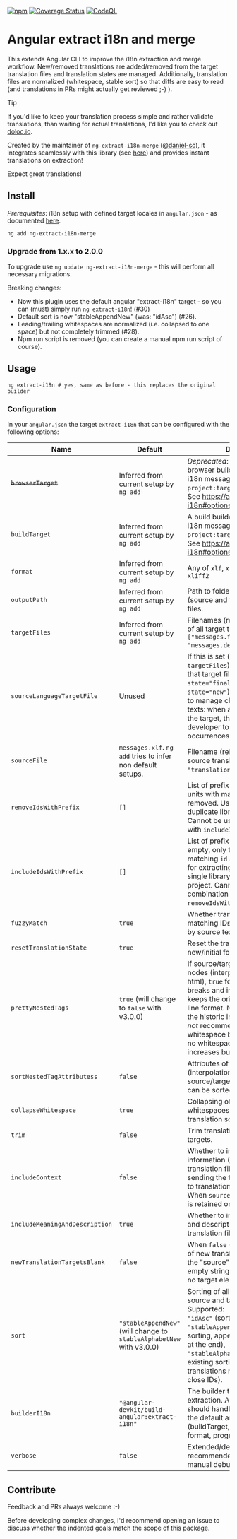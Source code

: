 [![npm](https://img.shields.io/npm/v/ng-extract-i18n-merge)](https://www.npmjs.com/package/ng-extract-i18n-merge)
[![Coverage Status](https://coveralls.io/repos/github/daniel-sc/ng-extract-i18n-merge/badge.svg?branch=master)](https://coveralls.io/github/daniel-sc/ng-extract-i18n-merge?branch=master)
[![CodeQL](https://github.com/daniel-sc/ng-extract-i18n-merge/actions/workflows/github-code-scanning/codeql/badge.svg)](https://github.com/daniel-sc/ng-extract-i18n-merge/actions/workflows/github-code-scanning/codeql)

# Angular extract i18n and merge

This extends Angular CLI to improve the i18n extraction and merge workflow. 
New/removed translations are added/removed from the target translation files and translation states are managed. 
Additionally, translation files are normalized (whitespace, stable sort) so that diffs are easy to read 
(and translations in PRs might actually get reviewed ;-) ).

> [!TIP]
> If you'd like to keep your translation process simple and rather validate translations, than waiting for actual translations, I'd like you to check out [doloc.io](https://doloc.io).
>
>  Created by the maintainer of `ng-extract-i18n-merge` ([@daniel-sc](https://github.com/daniel-sc)),
> it integrates seamlessly with this library (see [here](https://github.com/daniel-sc/ng-extract-i18n-merge/discussions/115)) and provides instant translations on extraction!
>
> Expect great translations!

## Install

_Prerequisites_: i18n setup with defined target locales in `angular.json` - as
documented [here](https://angular.dev/guide/i18n/merge).

```shell
ng add ng-extract-i18n-merge
```

### Upgrade from 1.x.x to 2.0.0

To upgrade use `ng update ng-extract-i18n-merge` - this will perform all necessary migrations.

Breaking changes:

* Now this plugin uses the default angular "extract-i18n" target - so you can (must) simply run `ng extract-i18n`! (#30)
* Default sort is now "stableAppendNew" (was: "idAsc") (#26).
* Leading/trailing whitespaces are normalized (i.e. collapsed to one space) but not completely trimmed (#28).
* Npm run script is removed (you can create a manual npm run script of course).

## Usage

```shell
ng extract-i18n # yes, same as before - this replaces the original builder
```

### Configuration

In your `angular.json` the target `extract-i18n` that can be configured with the following options:

| Name                           | Default                                                              | Description                                                                                                                                                                                                                                                                                                                                                         |
|--------------------------------|----------------------------------------------------------------------|---------------------------------------------------------------------------------------------------------------------------------------------------------------------------------------------------------------------------------------------------------------------------------------------------------------------------------------------------------------------|
| ~~`browserTarget`~~            | Inferred from current setup by `ng add`                              | _Deprecated_: Use `buildTarget`. A browser builder target to extract i18n messages in the format of `project:target[:configuration]`. See https://angular.io/cli/extract-i18n#options                                                                                                                                                                               |
| `buildTarget`                  | Inferred from current setup by `ng add`                              | A build builder target to extract i18n messages in the format of `project:target[:configuration]`. See https://angular.io/cli/extract-i18n#options                                                                                                                                                                                                                  |
| `format`                       | Inferred from current setup by `ng add`                              | Any of `xlf`, `xlif`, `xliff`, `xlf2`, `xliff2`                                                                                                                                                                                                                                                                                                                     |
| `outputPath`                   | Inferred from current setup by `ng add`                              | Path to folder containing all (source and target) translation files.                                                                                                                                                                                                                                                                                                |
| `targetFiles`                  | Inferred from current setup by `ng add`                              | Filenames (relative to `outputPath` of all target translation files (e.g. `["messages.fr.xlf", "messages.de.xlf"]`).                                                                                                                                                                                                                                                |
| `sourceLanguageTargetFile`     | Unused                                                               | If this is set (to one of the `targetFiles`), new translations in that target file will be set to `state="final"` (instead of default `state="new"`). This file can be used to manage changes to the source texts: when a translator updates the target, this tool will hint the developer to update the code occurrences.                                          |
| `sourceFile`                   | `messages.xlf`. `ng add` tries to infer non default setups.          | Filename (relative to `outputPath` of source translation file (e.g. `"translations-source.xlf"`).                                                                                                                                                                                                                                                                   |
| `removeIdsWithPrefix`          | `[]`                                                                 | List of prefix strings. All translation units with matching `id` attribute are removed. Useful for excluding duplicate library translations. Cannot be used in combination with `includeIdsWithPrefix`.                                                                                                                                                             |
| `includeIdsWithPrefix`         | `[]`                                                                 | List of prefix strings. When non-empty, only translations units with matching `id` are included. Useful for extracting translations of a single library in a multi-library project. Cannot be used in combination with `removeIdsWithPrefix`.                                                                                                                       |
| `fuzzyMatch`                   | `true`                                                               | Whether translation units without matching IDs are fuzzy matched by source text.                                                                                                                                                                                                                                                                                    |
| `resetTranslationState`        | `true`                                                               | Reset the translation state to new/initial for new/changed units.                                                                                                                                                                                                                                                                                                   |
| `prettyNestedTags`             | `true` (will change to `false` with v3.0.0)                          | If source/target only contains xml nodes (interpolations, nested html), `true` formats these with line breaks and indentation. `false` keeps the original angular single line format. Note: while `true` was the historic implementation, it is _not_ recommended, as it adds whitespace between tags that had no whitespace in between and increases bundle sizes. |
| `sortNestedTagAttributess`     | `false`                                                              | Attributes of xml nodes (interpolations, nested html) in source/target/meaning/description can be sorted for normalization.                                                                                                                                                                                                                                         |
| `collapseWhitespace`           | `true`                                                               | Collapsing of multiple whitespaces/line breaks in translation sources and targets.                                                                                                                                                                                                                                                                                  |
| `trim`                         | `false`                                                              | Trim translation sources and targets.                                                                                                                                                                                                                                                                                                                               |
| `includeContext`               | `false`                                                              | Whether to include the context information (like notes) in the translation files. This is useful for sending the target translation files to translation agencies/services. When `sourceFileOnly`, the context is retained only in the `sourceFile`.                                                                                                                |
| `includeMeaningAndDescription` | `true`                                                               | Whether to include the meaning and description information in the translation files.                                                                                                                                                                                                                                                                                |
| `newTranslationTargetsBlank`   | `false`                                                              | When `false` (default) the "target" of new translation units is set to the "source" value. When `true`, an empty string is used. When `'omit'`, no target element is created.                                                                                                                                                                                       |
| `sort`                         | `"stableAppendNew"` (will change to `stableAlphabetNew` with v3.0.0) | Sorting of all translation units in source and target translation files. Supported: <br>`"idAsc"` (sort by translation IDs), <br>`"stableAppendNew"` (keep existing sorting, append new translations at the end), <br>`"stableAlphabetNew"` (keep existing sorting, sort new translations next to alphabetical close IDs).                                          |
| `builderI18n`                  | `"@angular-devkit/build-angular:extract-i18n"`                       | The builder to use for i18n extraction. Any custom builder should handle the same options as the default angular builder (buildTarget, outputPath, outFile, format, progress).                                                                                                                                                                                      |
| `verbose`                      | `false`                                                              | Extended/debug output - it is recommended to use this only for manual debugging.                                                                                                                                                                                                                                                                                    |

## Contribute

Feedback and PRs always welcome :-)

Before developing complex changes, I'd recommend opening an issue to discuss whether the indented goals match the scope of this package.
